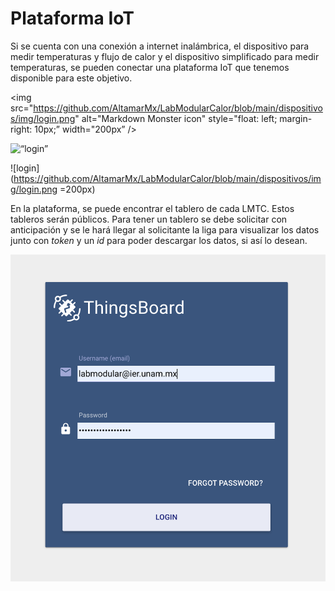# Plataforma IoT

Si se cuenta con una conexión a internet inalámbrica, el dispositivo para medir temperaturas y flujo de calor y el dispositivo simplificado para medir temperaturas, se pueden conectar una plataforma IoT que tenemos disponible para este objetivo.


<img src="https://github.com/AltamarMx/LabModularCalor/blob/main/dispositivos/img/login.png"
     alt="Markdown Monster icon"
     style="float: left; margin-right: 10px;” width="200px” />

<img src=“” alt=“login” style="width:500px;height:600px;">


![login](https://github.com/AltamarMx/LabModularCalor/blob/main/dispositivos/img/login.png =200px)

En la plataforma, se puede encontrar el tablero de cada LMTC. Estos tableros serán públicos. 
Para tener un tablero se debe solicitar con anticipación y se le hará llegar al solicitante la liga para visualizar los datos junto con  _token_ y un _id_ para poder descargar los datos, si así lo desean.


![login](https://github.com/AltamarMx/LabModularCalor/blob/main/dispositivos/img/login.png)